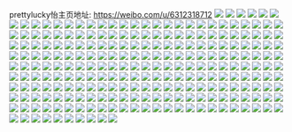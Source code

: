 prettylucky怡主页地址: https://weibo.com/u/6312318712 
![](https://wx4.sinaimg.cn/mw2000/006TbQs8gy1h8v42w17o2j327f2xx7wj.jpg) 
![](https://wx4.sinaimg.cn/mw2000/006TbQs8gy1h8v403if53j32c0340hdv.jpg) 
![](https://wx4.sinaimg.cn/mw2000/006TbQs8gy1h8v421zpb9j327t2yfqv6.jpg) 
![](https://wx4.sinaimg.cn/mw2000/006TbQs8gy1h8v40pk7b9j32c03401l0.jpg) 
![](https://wx4.sinaimg.cn/mw2000/006TbQs8gy1h8v41pfhs7j32c0340kjn.jpg) 
![](https://wx4.sinaimg.cn/mw2000/006TbQs8gy1h8v41b0etsj32c0340npf.jpg) 
![](https://wx4.sinaimg.cn/mw2000/006TbQs8gy1h8v3zs2sb5j32c0340npf.jpg) 
![](https://wx4.sinaimg.cn/mw2000/006TbQs8gy1h8v40ee5qfj327k2y37wj.jpg) 
![](https://wx4.sinaimg.cn/mw2000/006TbQs8gy1h8v40z1324j32312s11kz.jpg) 
![](https://wx4.sinaimg.cn/mw2000/006TbQs8gy1h8dp6h3ur1j30u0140tjz.jpg) 
![](https://wx4.sinaimg.cn/mw2000/006TbQs8gy1h8dp6f8f0wj30u0140dq8.jpg) 
![](https://wx4.sinaimg.cn/mw2000/006TbQs8gy1h8dp6ephtpj30u0140n8h.jpg) 
![](https://wx4.sinaimg.cn/mw2000/006TbQs8gy1h8dp6gj34ej30u0140gxb.jpg) 
![](https://wx4.sinaimg.cn/mw2000/006TbQs8gy1h7s14fmytyj30u0140gux.jpg) 
![](https://wx4.sinaimg.cn/mw2000/006TbQs8gy1h7s14eoa5yj30u01407a0.jpg) 
![](https://wx4.sinaimg.cn/mw2000/006TbQs8gy1h7s14f3ekoj30u014010k.jpg) 
![](https://wx4.sinaimg.cn/mw2000/006TbQs8gy1h72yb7urjij32c0340ait.jpg) 
![](https://wx4.sinaimg.cn/mw2000/006TbQs8gy1h72yb6izbkj32c03401ky.jpg) 
![](https://wx4.sinaimg.cn/mw2000/006TbQs8gy1h6z4ec4pc5j30zo1bkx2i.jpg) 
![](https://wx4.sinaimg.cn/mw2000/006TbQs8gy1h6z4eakarlj32c03404qs.jpg) 
![](https://wx4.sinaimg.cn/mw2000/006TbQs8gy1h6z4ehkvcrj32c0340b29.jpg) 
![](https://wx4.sinaimg.cn/mw2000/006TbQs8gy1h6z4edjbgjj30zo1bk1gk.jpg) 
![](https://wx4.sinaimg.cn/mw2000/006TbQs8gy1h6r7va6jbrj30u0191jyq.jpg) 
![](https://wx4.sinaimg.cn/mw2000/006TbQs8gy1h6r7vh76erj30u00u0taf.jpg) 
![](https://wx4.sinaimg.cn/mw2000/006TbQs8gy1h6r7vbr68fj30u019179s.jpg) 
![](https://wx4.sinaimg.cn/mw2000/006TbQs8gy1h6r7vhlaxvj30u00u00uo.jpg) 
![](https://wx4.sinaimg.cn/mw2000/006TbQs8gy1h6r7vcinw8j30u0191q4b.jpg) 
![](https://wx4.sinaimg.cn/mw2000/006TbQs8gy1h6r7vhx0ufj30u00u076a.jpg) 
![](https://wx4.sinaimg.cn/mw2000/006TbQs8gy1h6r7vdclioj30u0140dhc.jpg) 
![](https://wx4.sinaimg.cn/mw2000/006TbQs8gy1h6r7vay3r6j30u0191jxe.jpg) 
![](https://wx4.sinaimg.cn/mw2000/006TbQs8gy1h6r7vea7qtj30u014041j.jpg) 
![](https://wx4.sinaimg.cn/mw2000/006TbQs8gy1h52nke1gvdj32c0340e84.jpg) 
![](https://wx4.sinaimg.cn/mw2000/006TbQs8gy1h51g42x82vj32c0340e83.jpg) 
![](https://wx4.sinaimg.cn/mw2000/006TbQs8gy1h51g4e3xunj32c0340b2b.jpg) 
![](https://wx4.sinaimg.cn/mw2000/006TbQs8gy1h51g4jssi1j32c03407wj.jpg) 
![](https://wx4.sinaimg.cn/mw2000/006TbQs8gy1h51g472zs3j32c0340e83.jpg) 
![](https://wx4.sinaimg.cn/mw2000/006TbQs8gy1h51g4gjir4j32c0340b2c.jpg) 
![](https://wx4.sinaimg.cn/mw2000/006TbQs8gy1h51g4alrzjj32c0340e83.jpg) 
![](https://wx4.sinaimg.cn/mw2000/006TbQs8gy1h4uhshm6moj32c03407wk.jpg) 
![](https://wx4.sinaimg.cn/mw2000/006TbQs8gy1h4mht7j21bj32a431ix6q.jpg) 
![](https://wx4.sinaimg.cn/mw2000/006TbQs8gy1h4mht5xl2bj31k322shdt.jpg) 
![](https://wx4.sinaimg.cn/mw2000/006TbQs8gy1h4mht334rjj31x12k24qq.jpg) 
![](https://wx4.sinaimg.cn/mw2000/006TbQs8gy1h4mhta5hxyj323h2smqv6.jpg) 
![](https://wx4.sinaimg.cn/mw2000/006TbQs8gy1h4mht8vl51j32c0340e83.jpg) 
![](https://wx4.sinaimg.cn/mw2000/006TbQs8gy1h4mht5058hj32c0340qv7.jpg) 
![](https://wx4.sinaimg.cn/mw2000/006TbQs8gy1h4mhtdw3rcj329u314npe.jpg) 
![](https://wx4.sinaimg.cn/mw2000/006TbQs8gy1h4mhtcjf2kj32c0340u0z.jpg) 
![](https://wx4.sinaimg.cn/mw2000/006TbQs8gy1h4mhtf350zj31zh2nae82.jpg) 
![](https://wx4.sinaimg.cn/mw2000/006TbQs8gy1h4esirzbozj31400u012c.jpg) 
![](https://wx4.sinaimg.cn/mw2000/006TbQs8gy1h4esisriwcj30u01410zl.jpg) 
![](https://wx4.sinaimg.cn/mw2000/006TbQs8gy1h4esiogdjhj31400u0gsl.jpg) 
![](https://wx4.sinaimg.cn/mw2000/006TbQs8gy1h4esiqh919j30u013zwqa.jpg) 
![](https://wx4.sinaimg.cn/mw2000/006TbQs8gy1h4esj1xztsj30u00u0ack.jpg) 
![](https://wx4.sinaimg.cn/mw2000/006TbQs8gy1h4esipgt4sj30u0140qda.jpg) 
![](https://wx4.sinaimg.cn/mw2000/006TbQs8gy1h47yisyzcwj30u014048l.jpg) 
![](https://wx4.sinaimg.cn/mw2000/006TbQs8gy1h3yp0x93egj30u0140n3r.jpg) 
![](https://wx4.sinaimg.cn/mw2000/006TbQs8gy1h3yp10ftppj30u01407gi.jpg) 
![](https://wx4.sinaimg.cn/mw2000/006TbQs8gy1h3yp0y8naqj30u0140q9e.jpg) 
![](https://wx4.sinaimg.cn/mw2000/006TbQs8gy1h3yp13678sj30u0140do1.jpg) 
![](https://wx4.sinaimg.cn/mw2000/006TbQs8gy1h3yp0rgwttj30u0140gtp.jpg) 
![](https://wx4.sinaimg.cn/mw2000/006TbQs8gy1h3yp0sv1chj30u0140gu2.jpg) 
![](https://wx4.sinaimg.cn/mw2000/006TbQs8gy1h3yp161mqhj30u014046i.jpg) 
![](https://wx4.sinaimg.cn/mw2000/006TbQs8gy1h3yp0wfc2ij30u0140wng.jpg) 
![](https://wx4.sinaimg.cn/mw2000/006TbQs8gy1h3yp129pnvj30u0140n4e.jpg) 
![](https://wx4.sinaimg.cn/mw2000/006TbQs8ly1h3qcguqvv4j30u014010t.jpg) 
![](https://wx4.sinaimg.cn/mw2000/006TbQs8gy1h2yriuexj8j30u0140guf.jpg) 
![](https://wx4.sinaimg.cn/mw2000/006TbQs8gy1h2yrip0ljgj30u0140dmt.jpg) 
![](https://wx4.sinaimg.cn/mw2000/006TbQs8gy1h2yrisxyscj30u0140woj.jpg) 
![](https://wx4.sinaimg.cn/mw2000/006TbQs8gy1h2yriqrr8hj30u014048z.jpg) 
![](https://wx4.sinaimg.cn/mw2000/006TbQs8gy1h2yrjlsqwhj30u014011j.jpg) 
![](https://wx4.sinaimg.cn/mw2000/006TbQs8gy1h2yripn2qwj30u0140woz.jpg) 
![](https://wx4.sinaimg.cn/mw2000/006TbQs8gy1h2yris0llij30u014048q.jpg) 
![](https://wx4.sinaimg.cn/mw2000/006TbQs8gy1h2yriongaoj30u0140478.jpg) 
![](https://wx4.sinaimg.cn/mw2000/006TbQs8gy1h2yriq5daoj30u0140gvf.jpg) 
![](https://wx4.sinaimg.cn/mw2000/006TbQs8gy1h2yrisi034j30u0140ti7.jpg) 
![](https://wx4.sinaimg.cn/mw2000/006TbQs8gy1h2vf27d6cnj30zo1bk4ba.jpg) 
![](https://wx4.sinaimg.cn/mw2000/006TbQs8gy1h2vf296rj4j30zo1bkgy0.jpg) 
![](https://wx4.sinaimg.cn/mw2000/006TbQs8gy1h2gbuwm45xj30u01407ca.jpg) 
![](https://wx4.sinaimg.cn/mw2000/006TbQs8gy1h2gbuz4afbj30u0140qb0.jpg) 
![](https://wx4.sinaimg.cn/mw2000/006TbQs8gy1h2gbuxwiuej30u0140n4w.jpg) 
![](https://wx4.sinaimg.cn/mw2000/006TbQs8gy1h2gbv164a6j30u0140tgu.jpg) 
![](https://wx4.sinaimg.cn/mw2000/006TbQs8gy1h2gbv09730j30u0140aj9.jpg) 
![](https://wx4.sinaimg.cn/mw2000/006TbQs8gy1h2gbuu6ru9j30u014010w.jpg) 
![](https://wx4.sinaimg.cn/mw2000/006TbQs8gy1h2gbv2nv50j30u0140103.jpg) 
![](https://wx4.sinaimg.cn/mw2000/006TbQs8gy1h2gbv464fnj30u0140aid.jpg) 
![](https://wx4.sinaimg.cn/mw2000/006TbQs8gy1h2gbv574svj30u0140wo7.jpg) 
![](https://wx4.sinaimg.cn/mw2000/006TbQs8gy1h1wn2cuq2cj30u00uywqg.jpg) 
![](https://wx4.sinaimg.cn/mw2000/006TbQs8gy1h1wn2c7jkmj30u0140wlv.jpg) 
![](https://wx4.sinaimg.cn/mw2000/006TbQs8gy1h1wn2dlt18j30u00u0qdl.jpg) 
![](https://wx4.sinaimg.cn/mw2000/006TbQs8gy1h1wn2fvauej31400u0qcf.jpg) 
![](https://wx4.sinaimg.cn/mw2000/006TbQs8gy1h1wn2f5w2wj31400u0qcp.jpg) 
![](https://wx4.sinaimg.cn/mw2000/006TbQs8gy1h1wn2ecjuwj31400u0dox.jpg) 
![](https://wx4.sinaimg.cn/mw2000/006TbQs8gy1h1wn2hbjjlj30u0140wlv.jpg) 
![](https://wx4.sinaimg.cn/mw2000/006TbQs8gy1h1wn2gorjjj30u0140k09.jpg) 
![](https://wx4.sinaimg.cn/mw2000/006TbQs8gy1h1wn2i12x3j30u0140ag8.jpg) 
![](https://wx4.sinaimg.cn/mw2000/006TbQs8gy1h1bg19qsnxj30u00u0gsq.jpg) 
![](https://wx4.sinaimg.cn/mw2000/006TbQs8gy1h0z0tb733fj30u0160gwq.jpg) 
![](https://wx4.sinaimg.cn/mw2000/006TbQs8gy1gz5b2k9o2bj31nh27bx6p.jpg) 
![](https://wx4.sinaimg.cn/mw2000/006TbQs8gy1gz5b2hx3jbj31py2al4o5.jpg) 
![](https://wx4.sinaimg.cn/mw2000/006TbQs8gy1gz5b2nqhxnj31g81xnb29.jpg) 
![](https://wx4.sinaimg.cn/mw2000/006TbQs8gy1gz5b2qs7pmj32152154qq.jpg) 
![](https://wx4.sinaimg.cn/mw2000/006TbQs8gy1gz5b2s3666j32bz2h7x6p.jpg) 
![](https://wx4.sinaimg.cn/mw2000/006TbQs8gy1gz5b2oojo7j31st2efnpd.jpg) 
![](https://wx4.sinaimg.cn/mw2000/006TbQs8gy1gyyf689xpej30zo1bkwtj.jpg) 
![](https://wx4.sinaimg.cn/mw2000/006TbQs8gy1gyskifvd8aj310l0u0gt6.jpg) 
![](https://wx4.sinaimg.cn/mw2000/006TbQs8gy1gyskir4e4zj30u0140gs9.jpg) 
![](https://wx4.sinaimg.cn/mw2000/006TbQs8gy1gyskr0bsi4j30u0140gsh.jpg) 
![](https://wx4.sinaimg.cn/mw2000/006TbQs8gy1gybz4iu5alj30xc4xshdu.jpg) 
![](https://wx4.sinaimg.cn/mw2000/006TbQs8gy1gybz4gxfsmj30uk4t6hdu.jpg) 
![](https://wx4.sinaimg.cn/mw2000/006TbQs8gy1gybz4jne3zj30xc4xs4qq.jpg) 
![](https://wx4.sinaimg.cn/mw2000/006TbQs8gy1gybz4ht95oj30xc3pd1ky.jpg) 
![](https://wx4.sinaimg.cn/mw2000/006TbQs8gy1gybz4ky2khj32c02c0u0y.jpg) 
![](https://wx4.sinaimg.cn/mw2000/006TbQs8gy1gybz4k2j2hj30hj0vltcn.jpg) 
![](https://wx4.sinaimg.cn/mw2000/006TbQs8gy1gy5i1b2x11j30u0140dlt.jpg) 
![](https://wx4.sinaimg.cn/mw2000/006TbQs8gy1gy5i1d04tij30u01sx48o.jpg) 
![](https://wx4.sinaimg.cn/mw2000/006TbQs8gy1gxyli9ce1oj31o0280e82.jpg) 
![](https://wx4.sinaimg.cn/mw2000/006TbQs8gy1gxylhvayo6j31bk1reb29.jpg) 
![](https://wx4.sinaimg.cn/mw2000/006TbQs8gy1gxyli2vfztj31bw1rve81.jpg) 
![](https://wx4.sinaimg.cn/mw2000/006TbQs8gy1gxyli138uej31lm1wukjl.jpg) 
![](https://wx4.sinaimg.cn/mw2000/006TbQs8gy1gxylhxbe8lj30zo0zodjp.jpg) 
![](https://wx4.sinaimg.cn/mw2000/006TbQs8gy1gxylhz3l5wj31iv1oahdt.jpg) 
![](https://wx4.sinaimg.cn/mw2000/006TbQs8gy1gxylhwrxxtj315o3341kx.jpg) 
![](https://wx4.sinaimg.cn/mw2000/006TbQs8gy1gxyliaoxbvj30zo1bk7gk.jpg) 
![](https://wx4.sinaimg.cn/mw2000/006TbQs8gy1gy1zgsjizuj31o0280hdu.jpg) 
![](https://wx4.sinaimg.cn/mw2000/006TbQs8gy1gxrjqmy1t0j32c0340x6q.jpg) 
![](https://wx4.sinaimg.cn/mw2000/006TbQs8gy1gxrjqjbdqbj32bz2bzhdu.jpg) 
![](https://wx4.sinaimg.cn/mw2000/006TbQs8gy1gxrjqpvt7cj32c0340npd.jpg) 
![](https://wx4.sinaimg.cn/mw2000/006TbQs8gy1gxrjqnruj4j30vc15saow.jpg) 
![](https://wx4.sinaimg.cn/mw2000/006TbQs8gy1gxrjqf9ks2j30vc15sat0.jpg) 
![](https://wx4.sinaimg.cn/mw2000/006TbQs8gy1gxrjqqq0n3j30vc15sdqf.jpg) 
![](https://wx4.sinaimg.cn/mw2000/006TbQs8gy1gxrjqd0jx5j32c0340npf.jpg) 
![](https://wx4.sinaimg.cn/mw2000/006TbQs8gy1gxrjqufqmdj32c0340kjm.jpg) 
![](https://wx4.sinaimg.cn/mw2000/006TbQs8gy1gxrjqg227dj310h10h4cf.jpg) 
![](https://wx4.sinaimg.cn/mw2000/006TbQs8gy1gxlvvp3i9kj30u04v0qrv.jpg) 
![](https://wx4.sinaimg.cn/mw2000/006TbQs8gy1gxlvvndkrjj30u05v21kx.jpg) 
![](https://wx4.sinaimg.cn/mw2000/006TbQs8gy1gxlvvrsvxij30u03ji17l.jpg) 
![](https://wx4.sinaimg.cn/mw2000/006TbQs8gy1gxlw4e8d5mj30u040zkca.jpg) 
![](https://wx4.sinaimg.cn/mw2000/006TbQs8gy1gxlvvqlg70j30u04cj7wh.jpg) 
![](https://wx4.sinaimg.cn/mw2000/006TbQs8gy1gxlw6wsoynj30u04l07wh.jpg) 
![](https://wx4.sinaimg.cn/mw2000/006TbQs8gy1gxetzsu1q4j30u0140ajc.jpg) 
![](https://wx4.sinaimg.cn/mw2000/006TbQs8gy1gwtq92ve65j31400u0465.jpg) 
![](https://wx4.sinaimg.cn/mw2000/006TbQs8gy1gwjkde8qfdj31sc2dsb2a.jpg) 
![](https://wx4.sinaimg.cn/mw2000/006TbQs8gy1gwjkrj9z7jj32c0340npf.jpg) 
![](https://wx4.sinaimg.cn/mw2000/006TbQs8gy1gwjkybu818j31sc2dsnpe.jpg) 
![](https://wx4.sinaimg.cn/mw2000/006TbQs8gy1gwjkdn9pspj32c02c07wi.jpg) 
![](https://wx4.sinaimg.cn/mw2000/006TbQs8gy1gwjkqvldw7j32c02c0e82.jpg) 
![](https://wx4.sinaimg.cn/mw2000/006TbQs8gy1gwjkdoxju0j320x20xnpd.jpg) 
![](https://wx4.sinaimg.cn/mw2000/006TbQs8gy1gwjkq4wfkrj32c02c0u0y.jpg) 
![](https://wx4.sinaimg.cn/mw2000/006TbQs8gy1gwjkq6d87oj32c02c0e81.jpg) 
![](https://wx4.sinaimg.cn/mw2000/006TbQs8gy1gwjkxxclcpj30vc15s18q.jpg) 
![](https://wx4.sinaimg.cn/mw2000/006TbQs8gy1gw6x7pk468j32c0340hdv.jpg) 
![](https://wx4.sinaimg.cn/mw2000/006TbQs8gy1gw6x89zgu6j32c03401kz.jpg) 
![](https://wx4.sinaimg.cn/mw2000/006TbQs8gy1gw6x7zqh4yj32c0340kjn.jpg) 
![](https://wx4.sinaimg.cn/mw2000/006TbQs8gy1gvxt42q9ztj32c03401kz.jpg) 
![](https://wx4.sinaimg.cn/mw2000/006TbQs8gy1gvxt4fzxq6j33402c0x6r.jpg) 
![](https://wx4.sinaimg.cn/mw2000/006TbQs8gy1gvxt4cnve1j32c03401kz.jpg) 
![](https://wx4.sinaimg.cn/mw2000/006TbQs8gy1gvxt3tf3taj32bz32mb2a.jpg) 
![](https://wx4.sinaimg.cn/mw2000/006TbQs8gy1gvxt3py55xj32c0340u0y.jpg) 
![](https://wx4.sinaimg.cn/mw2000/006TbQs8gy1gvxt4kk57xj32c03401kz.jpg) 
![](https://wx4.sinaimg.cn/mw2000/006TbQs8gy1gvgim7cwyzj60su12ggzl02.jpg) 
![](https://wx4.sinaimg.cn/mw2000/006TbQs8gy1gv1dpyzzkpj60u0140dnl02.jpg) 
![](https://wx4.sinaimg.cn/mw2000/006TbQs8gy1gv1dpzm5wdj60u014011d02.jpg) 
![](https://wx4.sinaimg.cn/mw2000/006TbQs8gy1gv1dq0np96j60u0140qca02.jpg) 
![](https://wx4.sinaimg.cn/mw2000/006TbQs8gy1gv1dq9uarlj60u0140n3z02.jpg) 
![](https://wx4.sinaimg.cn/mw2000/006TbQs8gy1gv1dq1aezij60u0140n3i02.jpg) 
![](https://wx4.sinaimg.cn/mw2000/006TbQs8gy1gv71duykkrj60u0140guz02.jpg) 
![](https://wx4.sinaimg.cn/mw2000/006TbQs8gy1gvstya4ywoj30u014044g.jpg) 
![](https://wx4.sinaimg.cn/mw2000/006TbQs8gy1gv1dq1y66gj60u01bsgsz02.jpg) 
![](https://wx4.sinaimg.cn/mw2000/006TbQs8gy1gv1dq4vyf3j60u0140dox02.jpg) 
![](https://wx4.sinaimg.cn/mw2000/006TbQs8gy1gucu2l15jzj60u014011b02.jpg) 
![](https://wx4.sinaimg.cn/mw2000/006TbQs8gy1gthqguu67aj60u00u077t02.jpg) 
![](https://wx4.sinaimg.cn/mw2000/006TbQs8gy1gt0g5qz7xvj30uk53ckjn.jpg) 
![](https://wx4.sinaimg.cn/mw2000/006TbQs8gy1gt0g5ayb25j30xc3pcnpe.jpg) 
![](https://wx4.sinaimg.cn/mw2000/006TbQs8gy1gt0g5nsuysj30uk415u0y.jpg) 
![](https://wx4.sinaimg.cn/mw2000/006TbQs8gy1gt0g5de6qsj30uk48skjm.jpg) 
![](https://wx4.sinaimg.cn/mw2000/006TbQs8gy1gt0g5gvg53j315o6wgb2b.jpg) 
![](https://wx4.sinaimg.cn/mw2000/006TbQs8gy1gt0g5kji3nj315o5sc4qs.jpg) 
![](https://wx4.sinaimg.cn/mw2000/006TbQs8gy1gst504441mj30u01407ag.jpg) 
![](https://wx4.sinaimg.cn/mw2000/006TbQs8gy1gst503n5t6j30u00u0n4t.jpg) 
![](https://wx4.sinaimg.cn/mw2000/006TbQs8gy1gst504ltpdj30u0140466.jpg) 
![](https://wx4.sinaimg.cn/mw2000/006TbQs8gy1gs3vedfsb7j31400u0wmr.jpg) 
![](https://wx4.sinaimg.cn/mw2000/006TbQs8gy1gr1vvra1wej30rs41uhdt.jpg) 
![](https://wx4.sinaimg.cn/mw2000/006TbQs8gy1gr1vvpfzwtj30rs4p0kjl.jpg) 
![](https://wx4.sinaimg.cn/mw2000/006TbQs8gy1gr1vvsdeu0j30rs334awu.jpg) 
![](https://wx4.sinaimg.cn/mw2000/006TbQs8gy1gr1vvtsvcfj60rs4b4qv502.jpg) 
![](https://wx4.sinaimg.cn/mw2000/006TbQs8gy1gr1vvw4ppgj30rs3uwu0x.jpg) 
![](https://wx4.sinaimg.cn/mw2000/006TbQs8gy1gr1vvv0ve7j30rs3uwkjl.jpg) 
![](https://wx4.sinaimg.cn/mw2000/006TbQs8gy1gq7wiyjjf2j30rs2w6e81.jpg) 
![](https://wx4.sinaimg.cn/mw2000/006TbQs8gy1gq7wj2isj6j30rs4467wi.jpg) 
![](https://wx4.sinaimg.cn/mw2000/006TbQs8gy1gq7wjuczqpj30rs334u0x.jpg) 
![](https://wx4.sinaimg.cn/mw2000/006TbQs8gy1gq7wjwvuovj30rs334e81.jpg) 
![](https://wx4.sinaimg.cn/mw2000/006TbQs8gy1gq7wjrsji2j30rs3ceqv5.jpg) 
![](https://wx4.sinaimg.cn/mw2000/006TbQs8gy1gq7wjnx5qej30rs4vyqv6.jpg) 
![](https://wx4.sinaimg.cn/mw2000/006TbQs8gy1gq7wog5mhnj30rs2w6hdt.jpg) 
![](https://wx4.sinaimg.cn/mw2000/006TbQs8gy1gq7wj61ucuj30rs4ai4qq.jpg) 
![](https://wx4.sinaimg.cn/mw2000/006TbQs8gy1gq7wivbiwbj30rs6fhu0y.jpg) 
![](https://wx4.sinaimg.cn/mw2000/006TbQs8gy1gpde92r71qj30rs3eq7wh.jpg) 
![](https://wx4.sinaimg.cn/mw2000/006TbQs8gy1gpde96r5wpj30rs3rlkjl.jpg) 
![](https://wx4.sinaimg.cn/mw2000/006TbQs8gy1gpde9bgxdvj30rs2bcawm.jpg) 
![](https://wx4.sinaimg.cn/mw2000/006TbQs8gy1gpde93tgf2j30rs2bc7hc.jpg) 
![](https://wx4.sinaimg.cn/mw2000/006TbQs8gy1gpde9acuthj32ro22re82.jpg) 
![](https://wx4.sinaimg.cn/mw2000/006TbQs8gy1gpde952338j30rs2qzb24.jpg) 
![](https://wx4.sinaimg.cn/mw2000/006TbQs8gy1gohkr3ytbzj32bb333e82.jpg) 
![](https://wx4.sinaimg.cn/mw2000/006TbQs8gy1gohkr8xg2mj32bb333qv5.jpg) 
![](https://wx4.sinaimg.cn/mw2000/006TbQs8gy1gohkrdbdp6j32bb3331ky.jpg) 
![](https://wx4.sinaimg.cn/mw2000/006TbQs8gy1gohkrg2jamj32c03401kd.jpg) 
![](https://wx4.sinaimg.cn/mw2000/006TbQs8gy1gohkrhnwm6j32c02c0n8y.jpg) 
![](https://wx4.sinaimg.cn/mw2000/006TbQs8gy1gohkqzg8zwj32c0340qko.jpg) 
![](https://wx4.sinaimg.cn/mw2000/006TbQs8gy1go5sb1bm9kj30rs3uwx6p.jpg) 
![](https://wx4.sinaimg.cn/mw2000/006TbQs8gy1go5sb43imej30rs334x6p.jpg) 
![](https://wx4.sinaimg.cn/mw2000/006TbQs8gy1go5saypj47j30rs3uw1ky.jpg) 
![](https://wx4.sinaimg.cn/mw2000/006TbQs8gy1go5sb9sjnzj30rs3347wh.jpg) 
![](https://wx4.sinaimg.cn/mw2000/006TbQs8gy1go5sb7oeptj30rs3347wh.jpg) 
![](https://wx4.sinaimg.cn/mw2000/006TbQs8gy1go5sbbfi5jj30rs2bc4qk.jpg) 
![](https://wx4.sinaimg.cn/mw2000/006TbQs8gy1go5sb5w88vj30rs3347wh.jpg) 
![](https://wx4.sinaimg.cn/mw2000/006TbQs8gy1go5sbd3gfcj30rs3lnb29.jpg) 
![](https://wx4.sinaimg.cn/mw2000/006TbQs8gy1go5sbeof1ij30rs37r4qp.jpg) 
![](https://wx4.sinaimg.cn/mw2000/006TbQs8gy1gnol36lahej30u01407dx.jpg) 
![](https://wx4.sinaimg.cn/mw2000/006TbQs8gy1gnol3gsuttj30u00u07bt.jpg) 
![](https://wx4.sinaimg.cn/mw2000/006TbQs8gy1gnol3pjkyvj30u00u0jyd.jpg) 
![](https://wx4.sinaimg.cn/mw2000/006TbQs8gy1gnol45ighvj30u0140ajd.jpg) 
![](https://wx4.sinaimg.cn/mw2000/006TbQs8gy1gnol3wa792j30u00u0tgh.jpg) 
![](https://wx4.sinaimg.cn/mw2000/006TbQs8gy1gnol4wn5sbj30u01407em.jpg) 
![](https://wx4.sinaimg.cn/mw2000/006TbQs8gy1gnol4zu6p7j30u00u0tgi.jpg) 
![](https://wx4.sinaimg.cn/mw2000/006TbQs8gy1gnol4fcv2bj30u00u0dp0.jpg) 
![](https://wx4.sinaimg.cn/mw2000/006TbQs8gy1gnol515doaj30u00u0tdw.jpg) 
![](https://wx4.sinaimg.cn/mw2000/006TbQs8ly1gnk114ycslj31400u07fr.jpg) 
![](https://wx4.sinaimg.cn/mw2000/006TbQs8ly1gnk11aidt9j31400u0146.jpg) 
![](https://wx4.sinaimg.cn/mw2000/006TbQs8ly1gnk116qh0bj31400u04b9.jpg) 
![](https://wx4.sinaimg.cn/mw2000/006TbQs8ly1gnk115pr5vj31400u0tmk.jpg) 
![](https://wx4.sinaimg.cn/mw2000/006TbQs8ly1gnk116fbn4j31400u0tkd.jpg) 
![](https://wx4.sinaimg.cn/mw2000/006TbQs8ly1gnk11644e3j31400u0k5j.jpg) 
![](https://wx4.sinaimg.cn/mw2000/006TbQs8gy1gmpuz17gn9j32c02c0u0x.jpg) 
![](https://wx4.sinaimg.cn/mw2000/006TbQs8gy1gmpuz3jj7rj32801o0u0y.jpg) 
![](https://wx4.sinaimg.cn/mw2000/006TbQs8gy1gmpuz5eohaj32c02c04qq.jpg) 
![](https://wx4.sinaimg.cn/mw2000/006TbQs8gy1gmpuz767ohj32c02c0b2a.jpg) 
![](https://wx4.sinaimg.cn/mw2000/006TbQs8gy1gmpuz8j21oj32801o0u0x.jpg) 
![](https://wx4.sinaimg.cn/mw2000/006TbQs8gy1gmpuyy8vehj32c02c0b2a.jpg) 
![](https://wx4.sinaimg.cn/mw2000/006TbQs8gy1gmpuzbeq9uj32c02c04qq.jpg) 
![](https://wx4.sinaimg.cn/mw2000/006TbQs8gy1gmpuzco7eaj32801o0e81.jpg) 
![](https://wx4.sinaimg.cn/mw2000/006TbQs8gy1gmpuzefk6wj32c02c0e82.jpg) 
